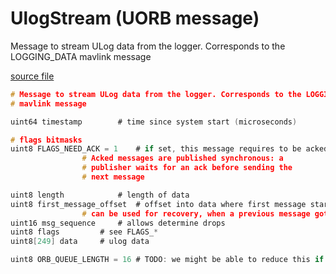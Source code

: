# UlogStream (UORB message)

Message to stream ULog data from the logger. Corresponds to the LOGGING_DATA
mavlink message

[source file](https://github.com/PX4/PX4-Autopilot/blob/main/msg/UlogStream.msg)

```c
# Message to stream ULog data from the logger. Corresponds to the LOGGING_DATA
# mavlink message

uint64 timestamp		# time since system start (microseconds)

# flags bitmasks
uint8 FLAGS_NEED_ACK = 1	# if set, this message requires to be acked.
				# Acked messages are published synchronous: a
				# publisher waits for an ack before sending the
				# next message

uint8 length			# length of data
uint8 first_message_offset	# offset into data where first message starts. This
				# can be used for recovery, when a previous message got lost
uint16 msg_sequence		# allows determine drops
uint8 flags			# see FLAGS_*
uint8[249] data		# ulog data

uint8 ORB_QUEUE_LENGTH = 16	# TODO: we might be able to reduce this if mavlink polled on the topic

```
